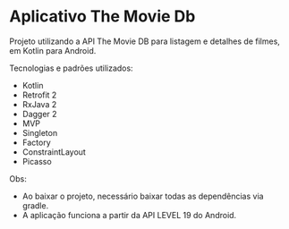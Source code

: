 # Aplicativo The Movie Db
Projeto utilizando a API The Movie DB para listagem e detalhes de filmes, em Kotlin para Android.

Tecnologias e padrões utilizados:
- Kotlin
- Retrofit 2
- RxJava 2
- Dagger 2
- MVP
- Singleton
- Factory
- ConstraintLayout
- Picasso

Obs: 
- Ao baixar o projeto, necessário baixar todas as dependências via gradle.
- A aplicação funciona a partir da API LEVEL 19 do Android.
